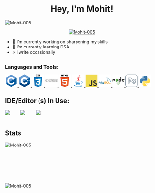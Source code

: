 <h1 align="center">Hey, I'm Mohit!</h1>
<!-- <h3 align="center">A passionate CSE student from India</h3> -->

<p align="left"> <img src="https://komarev.com/ghpvc/?username=Mohit-005&label=Profile%20views&color=0e75b6&style=flat" alt="Mohit-005" /> </p>
<p align="center"> <a href="https://github.com/ryo-ma/github-profile-trophy"><img src="https://github-profile-trophy.vercel.app/?username=Mohit-005" alt="Mohit-005" /></a> </p>

- 🔭 I'm currently working on sharpening my skills
- 🌱 I'm currently learning DSA
- ⚡ I write occasionally

<h3 align="left">Languages and Tools:</h3>
<p align="left"> <a href="https://www.cprogramming.com/" target="_blank" rel="noreferrer"> <img src="https://raw.githubusercontent.com/devicons/devicon/master/icons/c/c-original.svg" alt="c" width="40" height="40"/> </a> <a href="https://www.w3schools.com/cpp/" target="_blank" rel="noreferrer"> <img src="https://raw.githubusercontent.com/devicons/devicon/master/icons/cplusplus/cplusplus-original.svg" alt="cplusplus" width="40" height="40"/> </a> <a href="https://www.w3schools.com/css/" target="_blank" rel="noreferrer"> <img src="https://raw.githubusercontent.com/devicons/devicon/master/icons/css3/css3-original-wordmark.svg" alt="css3" width="40" height="40"/> </a> <a href="https://expressjs.com" target="_blank" rel="noreferrer"> <img src="https://raw.githubusercontent.com/devicons/devicon/master/icons/express/express-original-wordmark.svg" alt="express" width="40" height="40"/> </a> <a href="https://www.w3.org/html/" target="_blank" rel="noreferrer"> <img src="https://raw.githubusercontent.com/devicons/devicon/master/icons/html5/html5-original-wordmark.svg" alt="html5" width="40" height="40"/> </a> <a href="https://www.java.com" target="_blank" rel="noreferrer"> <img src="https://raw.githubusercontent.com/devicons/devicon/master/icons/java/java-original.svg" alt="java" width="40" height="40"/> </a> <a href="https://developer.mozilla.org/en-US/docs/Web/JavaScript" target="_blank" rel="noreferrer"> <img src="https://raw.githubusercontent.com/devicons/devicon/master/icons/javascript/javascript-original.svg" alt="javascript" width="40" height="40"/> </a> <a href="https://www.mysql.com/" target="_blank" rel="noreferrer"> <img src="https://raw.githubusercontent.com/devicons/devicon/master/icons/mysql/mysql-original-wordmark.svg" alt="mysql" width="40" height="40"/> </a> <a href="https://nodejs.org" target="_blank" rel="noreferrer"> <img src="https://raw.githubusercontent.com/devicons/devicon/master/icons/nodejs/nodejs-original-wordmark.svg" alt="nodejs" width="40" height="40"/> </a> <a href="https://www.photoshop.com/en" target="_blank" rel="noreferrer"> <img src="https://raw.githubusercontent.com/devicons/devicon/master/icons/photoshop/photoshop-line.svg" alt="photoshop" width="40" height="40"/> </a> <a href="https://www.python.org" target="_blank" rel="noreferrer"> <img src="https://raw.githubusercontent.com/devicons/devicon/master/icons/python/python-original.svg" alt="python" width="40" height="40"/> </a> </p>

## IDE/Editor (s) In Use:
<img align="left" width="10%" src="https://img.shields.io/badge/IntelliJIDEA-000000.svg?style=for-the-badge&logo=intellij-idea&logoColor=white">
<img align="left" width="10%" src="https://img.shields.io/badge/pycharm-143?style=for-the-badge&logo=pycharm&logoColor=black&color=black&labelColor=green">
<img align="left" width="13%" src="https://img.shields.io/badge/Visual%20Studio%20Code-0078d7.svg?style=for-the-badge&logo=visual-studio-code&logoColor=white">
<br>
<br>

## Stats
<p><img align="left" src="https://github-readme-stats.vercel.app/api/top-langs?username=Mohit-005&show_icons=true&locale=en&layout=compact" alt="Mohit-005" /></p>
<br>
<br>
<br>
<br>
<br>
<br>
<br>
<p><img align="left" src="https://github-readme-stats.vercel.app/api?username=Mohit-005&show_icons=true&locale=en" alt="Mohit-005" /></p>

